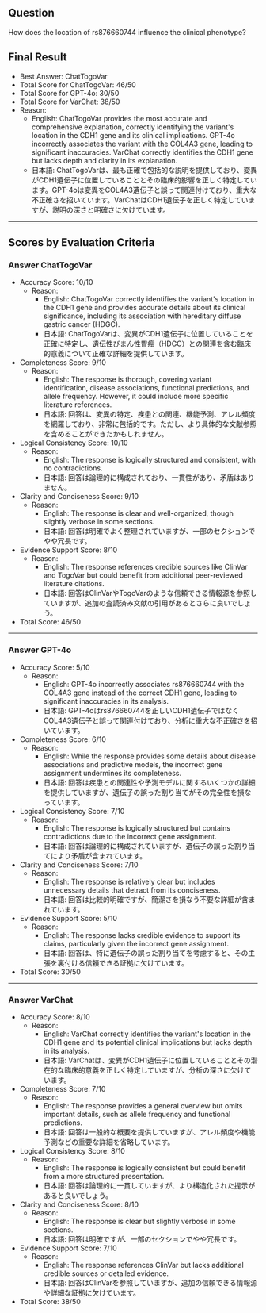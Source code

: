 ## Question

How does the location of rs876660744 influence the clinical phenotype?

## Final Result

- Best Answer: ChatTogoVar
- Total Score for ChatTogoVar: 46/50
- Total Score for GPT-4o: 30/50
- Total Score for VarChat: 38/50
- Reason:
  - English: ChatTogoVar provides the most accurate and comprehensive explanation, correctly identifying the variant's location in the CDH1 gene and its clinical implications. GPT-4o incorrectly associates the variant with the COL4A3 gene, leading to significant inaccuracies. VarChat correctly identifies the CDH1 gene but lacks depth and clarity in its explanation.
  - 日本語: ChatTogoVarは、最も正確で包括的な説明を提供しており、変異がCDH1遺伝子に位置していることとその臨床的影響を正しく特定しています。GPT-4oは変異をCOL4A3遺伝子と誤って関連付けており、重大な不正確さを招いています。VarChatはCDH1遺伝子を正しく特定していますが、説明の深さと明確さに欠けています。

---

## Scores by Evaluation Criteria

### Answer ChatTogoVar
- Accuracy Score: 10/10
  - Reason: 
    - English: ChatTogoVar correctly identifies the variant's location in the CDH1 gene and provides accurate details about its clinical significance, including its association with hereditary diffuse gastric cancer (HDGC).
    - 日本語: ChatTogoVarは、変異がCDH1遺伝子に位置していることを正確に特定し、遺伝性びまん性胃癌（HDGC）との関連を含む臨床的意義について正確な詳細を提供しています。
- Completeness Score: 9/10
  - Reason: 
    - English: The response is thorough, covering variant identification, disease associations, functional predictions, and allele frequency. However, it could include more specific literature references.
    - 日本語: 回答は、変異の特定、疾患との関連、機能予測、アレル頻度を網羅しており、非常に包括的です。ただし、より具体的な文献参照を含めることができたかもしれません。
- Logical Consistency Score: 10/10
  - Reason: 
    - English: The response is logically structured and consistent, with no contradictions.
    - 日本語: 回答は論理的に構成されており、一貫性があり、矛盾はありません。
- Clarity and Conciseness Score: 9/10
  - Reason: 
    - English: The response is clear and well-organized, though slightly verbose in some sections.
    - 日本語: 回答は明確でよく整理されていますが、一部のセクションでやや冗長です。
- Evidence Support Score: 8/10
  - Reason: 
    - English: The response references credible sources like ClinVar and TogoVar but could benefit from additional peer-reviewed literature citations.
    - 日本語: 回答はClinVarやTogoVarのような信頼できる情報源を参照していますが、追加の査読済み文献の引用があるとさらに良いでしょう。
- Total Score: 46/50

---

### Answer GPT-4o
- Accuracy Score: 5/10
  - Reason: 
    - English: GPT-4o incorrectly associates rs876660744 with the COL4A3 gene instead of the correct CDH1 gene, leading to significant inaccuracies in its analysis.
    - 日本語: GPT-4oはrs876660744を正しいCDH1遺伝子ではなくCOL4A3遺伝子と誤って関連付けており、分析に重大な不正確さを招いています。
- Completeness Score: 6/10
  - Reason: 
    - English: While the response provides some details about disease associations and predictive models, the incorrect gene assignment undermines its completeness.
    - 日本語: 回答は疾患との関連性や予測モデルに関するいくつかの詳細を提供していますが、遺伝子の誤った割り当てがその完全性を損なっています。
- Logical Consistency Score: 7/10
  - Reason: 
    - English: The response is logically structured but contains contradictions due to the incorrect gene assignment.
    - 日本語: 回答は論理的に構成されていますが、遺伝子の誤った割り当てにより矛盾が含まれています。
- Clarity and Conciseness Score: 7/10
  - Reason: 
    - English: The response is relatively clear but includes unnecessary details that detract from its conciseness.
    - 日本語: 回答は比較的明確ですが、簡潔さを損なう不要な詳細が含まれています。
- Evidence Support Score: 5/10
  - Reason: 
    - English: The response lacks credible evidence to support its claims, particularly given the incorrect gene assignment.
    - 日本語: 回答は、特に遺伝子の誤った割り当てを考慮すると、その主張を裏付ける信頼できる証拠に欠けています。
- Total Score: 30/50

---

### Answer VarChat
- Accuracy Score: 8/10
  - Reason: 
    - English: VarChat correctly identifies the variant's location in the CDH1 gene and its potential clinical implications but lacks depth in its analysis.
    - 日本語: VarChatは、変異がCDH1遺伝子に位置していることとその潜在的な臨床的意義を正しく特定していますが、分析の深さに欠けています。
- Completeness Score: 7/10
  - Reason: 
    - English: The response provides a general overview but omits important details, such as allele frequency and functional predictions.
    - 日本語: 回答は一般的な概要を提供していますが、アレル頻度や機能予測などの重要な詳細を省略しています。
- Logical Consistency Score: 8/10
  - Reason: 
    - English: The response is logically consistent but could benefit from a more structured presentation.
    - 日本語: 回答は論理的に一貫していますが、より構造化された提示があると良いでしょう。
- Clarity and Conciseness Score: 8/10
  - Reason: 
    - English: The response is clear but slightly verbose in some sections.
    - 日本語: 回答は明確ですが、一部のセクションでやや冗長です。
- Evidence Support Score: 7/10
  - Reason: 
    - English: The response references ClinVar but lacks additional credible sources or detailed evidence.
    - 日本語: 回答はClinVarを参照していますが、追加の信頼できる情報源や詳細な証拠に欠けています。
- Total Score: 38/50